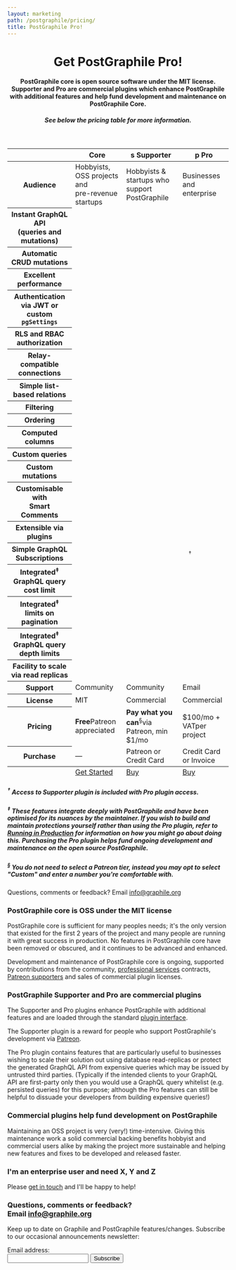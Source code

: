 ```yaml
---
layout: marketing
path: /postgraphile/pricing/
title: PostGraphile Pro!
---
```


<header class='hero simple'>
<div class='container'>
<div class='row'>
<div class='col-xs-12'>
<div class='hero-block'>

# Get PostGraphile Pro!

#### PostGraphile core is open source software under the MIT license. Supporter and Pro are commercial plugins which enhance PostGraphile with additional features and help fund development and maintenance on PostGraphile Core.

##### See below the pricing table for more information.

</div>
</div>
</div>
</div>
</header>

<!-- **************************************** -->

<section>
<div class='container'>

<div class='row'>
<div class='text-center col-xs-12'>

<table class='pricing-table'>
  <thead>

<tr>
  <th></th>
  <th><span class="f3 fa fa-github"></span> Core</th>
  <th><span class='plan-supporter'><span class='first-letter'>s</span></span> Supporter</th>
  <th><span class='plan-pro'><span class='first-letter'>p</span></span> Pro</th>
</tr>

</thead>
<tbody>

<tr>
  <th>Audience</th>
  <td>Hobbyists, OSS projects and<br />pre-revenue startups</td>
  <td>Hobbyists & startups who support PostGraphile</td>
  <td>Businesses and enterprise</td>
</tr>

<tr>
  <th>Instant GraphQL API<br />(queries and mutations)</th>
  <td><span class='fa fa-check-circle'></span></td>
  <td><span class='fa fa-check-circle'></span></td>
  <td><span class='fa fa-check-circle'></span></td>
</tr>

<tr>
  <th>Automatic CRUD mutations</th>
  <td><span class='fa fa-check-circle'></span></td>
  <td><span class='fa fa-check-circle'></span></td>
  <td><span class='fa fa-check-circle'></span></td>
</tr>

<tr>
  <th>Excellent performance</th>
  <td><span class='fa fa-check-circle'></span></td>
  <td><span class='fa fa-check-circle'></span></td>
  <td><span class='fa fa-check-circle'></span></td>
</tr>

<tr>
  <th>Authentication via JWT or custom <code>pgSettings</code></th>
  <td><span class='fa fa-check-circle'></span></td>
  <td><span class='fa fa-check-circle'></span></td>
  <td><span class='fa fa-check-circle'></span></td>
</tr>

<tr>
  <th>RLS and RBAC authorization</th>
  <td><span class='fa fa-check-circle'></span></td>
  <td><span class='fa fa-check-circle'></span></td>
  <td><span class='fa fa-check-circle'></span></td>
</tr>

<tr>
  <th>Relay-compatible connections</th>
  <td><span class='fa fa-check-circle'></span></td>
  <td><span class='fa fa-check-circle'></span></td>
  <td><span class='fa fa-check-circle'></span></td>
</tr>

<tr>
  <th>Simple list-based relations</th>
  <td><span class='fa fa-check-circle'></span></td>
  <td><span class='fa fa-check-circle'></span></td>
  <td><span class='fa fa-check-circle'></span></td>
</tr>

<tr>
  <th>Filtering</th>
  <td><span class='fa fa-check-circle'></span></td>
  <td><span class='fa fa-check-circle'></span></td>
  <td><span class='fa fa-check-circle'></span></td>
</tr>

<tr>
  <th>Ordering</th>
  <td><span class='fa fa-check-circle'></span></td>
  <td><span class='fa fa-check-circle'></span></td>
  <td><span class='fa fa-check-circle'></span></td>
</tr>

<tr>
  <th>Computed columns</th>
  <td><span class='fa fa-check-circle'></span></td>
  <td><span class='fa fa-check-circle'></span></td>
  <td><span class='fa fa-check-circle'></span></td>
</tr>

<tr>
  <th>Custom queries</th>
  <td><span class='fa fa-check-circle'></span></td>
  <td><span class='fa fa-check-circle'></span></td>
  <td><span class='fa fa-check-circle'></span></td>
</tr>

<tr>
  <th>Custom mutations</th>
  <td><span class='fa fa-check-circle'></span></td>
  <td><span class='fa fa-check-circle'></span></td>
  <td><span class='fa fa-check-circle'></span></td>
</tr>

<tr>
  <th>Customisable with<br />Smart Comments</th>
  <td><span class='fa fa-check-circle'></span></td>
  <td><span class='fa fa-check-circle'></span></td>
  <td><span class='fa fa-check-circle'></span></td>
</tr>

<tr>
  <th>Extensible via plugins</th>
  <td><span class='fa fa-check-circle'></span></td>
  <td><span class='fa fa-check-circle'></span></td>
  <td><span class='fa fa-check-circle'></span></td>
</tr>

<tr>
  <th>Simple GraphQL Subscriptions</th>
  <td><span class='fa fa-times-circle'></span></td>
  <td><span class='fa fa-check-circle'></span></td>
  <td><sup style="visibility: hidden">&nbsp;†</sup><span class='fa fa-check-circle'></span><sup>&nbsp;†</sup></td>
</tr>

<tr>
  <th>Integrated<sup>‡</sup> GraphQL query cost limit</th>
  <td><span class='fa fa-times-circle'></span></td>
  <td><span class='fa fa-times-circle'></span></td>
  <td><span class='fa fa-check-circle'></span></td>
</tr>

<tr>
  <th>Integrated<sup>‡</sup> limits on pagination</th>
  <td><span class='fa fa-times-circle'></span></td>
  <td><span class='fa fa-times-circle'></span></td>
  <td><span class='fa fa-check-circle'></span></td>
</tr>

<tr>
  <th>Integrated<sup>‡</sup> GraphQL query depth limits</th>
  <td><span class='fa fa-times-circle'></span></td>
  <td><span class='fa fa-times-circle'></span></td>
  <td><span class='fa fa-check-circle'></span></td>
</tr>

<tr>
  <th>Facility to scale via read replicas</th>
  <td><span class='fa fa-times-circle'></span></td>
  <td><span class='fa fa-times-circle'></span></td>
  <td><span class='fa fa-check-circle'></span></td>
</tr>

<tr>
  <th>Support</th>
  <td>Community</td>
  <td>Community</td>
  <td>Email</td>
</tr>

<tr>
  <th>License</th>
  <td>MIT</td>
  <td>Commercial</td>
  <td>Commercial</td>
</tr>

<tr>
  <th>Pricing</th>
  <td><strong>Free</strong><span class='note'>Patreon appreciated</span></td>
  <td><strong>Pay what you can</strong><sup>§</sup><span class='note'>via Patreon, min $1/mo</span></td>
  <td>$100/mo + VAT<span class='note'>per project</span></td>
</tr>

<tr>
  <th>Purchase</th>
  <td>&mdash;</td>
  <td>Patreon or Credit Card</td>
  <td>Credit Card or Invoice</td>
</tr>

  </tbody>
  <tfoot>

<tr>
  <th></th>
  <td><a class='button--outline' href='/postgraphile/introduction/'>Get Started</a></td>
  <td><a class='button--solid' href='https://store.graphile.com'>Buy <span class='fa fa-external-link-square'></span></a></td>
  <td><a class='button--solid' href='https://store.graphile.com'>Buy <span class='fa fa-external-link-square'></span></a></td>
</tr>

  </tfoot>

</table>

##### <sup>†</sup> Access to Supporter plugin is included with Pro plugin access.

##### <sup>‡</sup> These features integrate deeply with PostGraphile and have been optimised for its nuances by the maintainer. If you wish to build and maintain protections yourself rather than using the Pro plugin, refer to [Running in Production](/postgraphile/production/) for information on how you might go about doing this. Purchasing the Pro plugin helps fund ongoing development and maintenance on the open source PostGraphile.

##### <sup>§</sup> You do not need to select a Patreon tier, instead you may opt to select "Custom" and enter a number you're comfortable with.

Questions, comments or feedback? Email <a href="mailto:info@graphile.org?subject=Pricing%20question/comment/feedback:)">info@graphile.org</a>

</div>
</div>

</div>
</section>

<section>
<div class='container'>

<div class='row'>
<div class='text-center col-xs-12'>

### PostGraphile core is OSS under the MIT license

PostGraphile core is sufficient for many peoples needs; it's the only version
that existed for the first 2 years of the project and many people are running
it with great success in production. No features in PostGraphile core have
been removed or obscured, and it continues to be advanced and enhanced.

Development and maintenance of PostGraphile core is ongoing, supported by
contributions from the community, [professional services](/support/) contracts,
[Patreon supporters](https://patreon.com/benjie) and sales of commercial plugin
licenses.

### PostGraphile Supporter and Pro are commercial plugins

The Supporter and Pro plugins enhance PostGraphile with additional features and
are loaded through the standard [plugin interface](/postgraphile/plugins).

The Supporter plugin is a reward for people who support PostGraphile's
development via [Patreon](https://patreon.com/benjie).

The Pro plugin contains features that are particularly useful to businesses
wishing to scale their solution out using database read-replicas or protect the
generated GraphQL API from expensive queries which may be issued by untrusted
third parties. (Typically if the intended clients to your GraphQL API are
first-party only then you would use a GraphQL query whitelist (e.g. persisted
queries) for this purpose; although the Pro features can still be helpful to
dissuade your developers from building expensive queries!)

### Commercial plugins help fund development on PostGraphile

Maintaining an OSS project is very (very!) time-intensive. Giving this
maintenance work a solid commercial backing benefits hobbyist and commercial
users alike by making the project more sustainable and helping new features and
fixes to be developed and released faster.

### I'm an enterprise user and need X, Y and Z

Please [get in touch](mailto:benjie@graphile.org?subject=Enterprise) and I'll
be happy to help!

</div>
</div>
</div>
</section>

<!-- **************************************** -->

<section class='mailinglist'>
<div class='container'>

<div class='row'>
<div class='col-xs-12'>
<div class='hero-block'>

<h3>
Questions, comments or feedback?
<br />
Email <a href="mailto:info@graphile.org?subject=Pricing%20question/comment/feedback:)">info@graphile.org</a>
</h3>

<form action="//graphile.us16.list-manage.com/subscribe/post?u=d103f710cf00a9273b55e8e9b&amp;id=c3a9eb5c4e" method="post"
id="mc-embedded-subscribe-form" name="mc-embedded-subscribe-form" class="validate" target="_blank" novalidate>
  <div id="mc_embed_signup_scroll" class="center hero-block">
    <p>Keep up to date on Graphile and PostGraphile features/changes.
    Subscribe to our occasional announcements newsletter:</p>
    <div class="mc-field-group form-inline justify-content-center">
      <div class='form-group'>
        <div class="mb2">
          <label class="label--small" for="mce-EMAIL">Email address:</label>
        </div>
          <input
            autocapitalize="off"
            autocomplete="off"
            autocorrect="off"
            class="input-text mb0-ns mb1"
            id="mce-EMAIL"
            name="EMAIL"
            spellcheck="false"
            type="email"
            value=""
          />
        <!-- real people should not fill this in and expect good things - do not remove this or risk form bot signups-->
        <div style="position: absolute; left: -5000px;" aria-hidden="true"><input type="text" name="b_d103f710cf00a9273b55e8e9b_c3a9eb5c4e" tabindex="-1" value="" /></div>
        <input
          class="button--solid"
          id="mc-embedded-subscribe"
          name="subscribe"
          type="submit"
          value="Subscribe"
        />
      </div>
      <div id="mce-responses" class="clear">
        <div class="response" id="mce-error-response" style="display:none"></div>
        <div class="response" id="mce-success-response" style="display:none"></div>
      </div>
    </div>
  </div>
</form>

</div>
</div>
</div>

</div>
</section>

<!-- **************************************** -->
